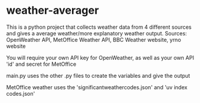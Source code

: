 # weather-averager
This is a python project that collects weather data from 4 different sources and gives a average weather/more explanatory weather output.
Sources: OpenWeather API, MetOffice Weather API, BBC Weather website, yrno website

You will require your own API key for OpenWeather, as well as your own API 'id' and secret for MetOffice

main.py uses the other .py files to create the variables and give the output

MetOffice weather uses the 'significantweathercodes.json' and 'uv index codes.json'
